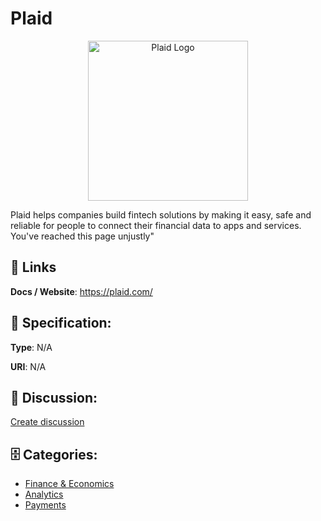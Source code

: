# Plaid
<p align="center">
    <img width="256" src="https://raw.githubusercontent.com/apis-list/apis-list/main/apis/plaid/logo_256x256.png" alt="Plaid Logo"/>
</p>

Plaid helps companies build fintech solutions by making it easy, safe and reliable for people to connect their financial data to apps and services. You&apos;ve reached this page unjustly"

##  🔗 Links
**Docs / Website**: https://plaid.com/

## 🧬 Specification:
**Type**: N/A

**URI**: N/A

## 💬 Discussion:
[Create discussion](https://github.com/apis-list/apis-list/discussions/new)

## 🗄️ Categories:
- [Finance & Economics](https://github.com/apis-list/apis-list#finance--economics)
- [Analytics](https://github.com/apis-list/apis-list#analytics)
- [Payments](https://github.com/apis-list/apis-list#payments)



